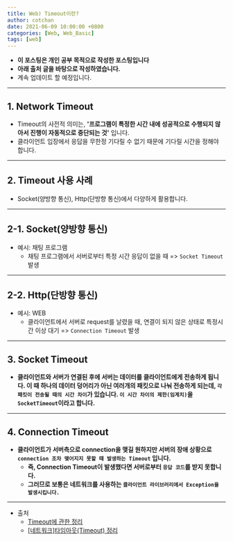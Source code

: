 ```yaml
---
title: Web) Timeout이란?
author: cotchan
date: 2021-06-09 10:00:00 +0800
categories: [Web, Web_Basic]
tags: [web]   
---
```


+ **이 포스팅은 개인 공부 목적으로 작성한 포스팅입니다**
+ **아래 출처 글을 바탕으로 작성하였습니다.**
+ 계속 업데이트 할 예정입니다.

---

## 1. Network Timeout

+ Timeout의 사전적 의미는, **'프로그램이 특정한 시간 내에 성공적으로 수행되지 않아서 진행이 자동적으로 중단되는 것'** 입니다.
+ 클라이언트 입장에서 응답을 무한정 기다릴 수 없기 때문에 기다릴 시간을 정해야 합니다.

---

## 2. Timeout 사용 사례

+ Socket(양방향 통신), Http(단방향 통신)에서 다양하게 활용합니다.

---

## 2-1. Socket(양방향 통신)

+ 예시: 채팅 프로그램
  + 채팅 프로그램에서 서버로부터 특정 시간 응답이 없을 때 => `Socket Timeout` 발생

---

## 2-2. Http(단방향 통신)

+ 예시: WEB
  + 클라이언트에서 서버로 request를 날렸을 때, 연결이 되지 않은 상태로 특정시간 이상 대기 => `Connection Timeout` 발생


---

## 3. Socket Timeout

+ **클라이언트와 서버가 연결된 후에 서버는 데이터를 클라이언트에게 전송하게 됩니다. 이 때 하나의 데이터 덩어리가 아닌 여러개의 패킷으로 나눠 전송하게 되는데, `각 패킷이 전송될 때의 시간 차이`가 있습니다. `이 시간 차이의 제한(임계치)`을 `SocketTimeout`이라고 합니다.**

---

## 4. Connection Timeout

+ **클라이언트가 서버측으로 connection을 맺길 원하지만 서버의 장애 상황으로 `connection 조차 맺어지지 못할 때 발생하는 Timeout` 입니다.**
  + **즉, Connection Timeout이 발생했다면 서버로부터 `응답 코드`를 받지 못합니다.**
  + **그러므로 보통은 네트워크를 사용하는 `클라이언트 라이브러리에서 Exception을 발생시킵니다.`**

---

+ 출처
  + [Timeout에 관한 정리](https://effectivesquid.tistory.com/entry/Timeout%EC%97%90-%EA%B4%80%ED%95%9C-%EC%A0%95%EB%A6%AC)
  + [[네트워크]타임아웃(Timeout) 정리](https://tyrionlife.tistory.com/790)
